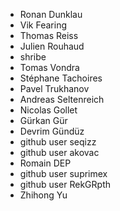   * Ronan Dunklau
  * Vik Fearing
  * Thomas Reiss
  * Julien Rouhaud
  * shribe
  * Tomas Vondra
  * Stéphane Tachoires
  * Pavel Trukhanov
  * Andreas Seltenreich
  * Nicolas Gollet
  * Gürkan Gür
  * Devrim Gündüz
  * github user seqizz
  * github user akovac
  * Romain DEP
  * github user suprimex
  * github user RekGRpth
  * Zhihong Yu
